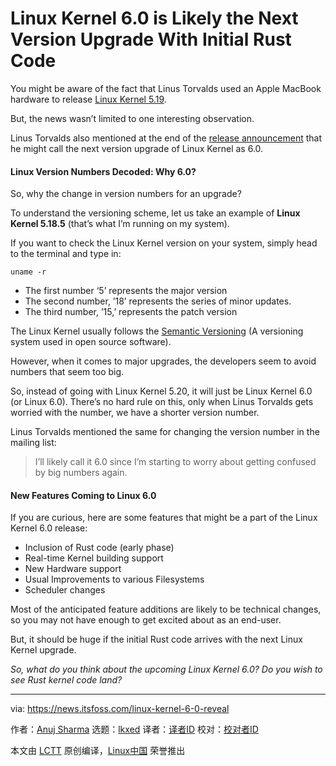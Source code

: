 [#]: subject: "Linux Kernel 6.0 is Likely the Next Version Upgrade With Initial Rust Code"
[#]: via: "https://news.itsfoss.com/linux-kernel-6-0-reveal"
[#]: author: "Anuj Sharma https://news.itsfoss.com/author/anuj/"
[#]: collector: "lkxed"
[#]: translator: " "
[#]: reviewer: " "
[#]: publisher: " "
[#]: url: " "

Linux Kernel 6.0 is Likely the Next Version Upgrade With Initial Rust Code
======

You might be aware of the fact that Linus Torvalds used an Apple MacBook hardware to release [Linux Kernel 5.19][1]. 

But, the news wasn’t limited to one interesting observation.

Linus Torvalds also mentioned at the end of the [release announcement][2] that he might call the next version upgrade of Linux Kernel as 6.0. 

#### Linux Version Numbers Decoded: Why 6.0?

So, why the change in version numbers for an upgrade?

To understand the versioning scheme, let us take an example of **Linux Kernel 5.18.5** (that’s what I’m running on my system).

If you want to check the Linux Kernel version on your system, simply head to the terminal and type in:

```
uname -r
```

- The first number ‘5’ represents the major version
- The second number, ’18’ represents the series of minor updates.
- The third number, ’15,’ represents the patch version

The Linux Kernel usually follows the [Semantic Versioning][3] (A versioning system used in open source software). 

However, when it comes to major upgrades, the developers seem to avoid numbers that seem too big.

So, instead of going with Linux Kernel 5.20, it will just be Linux Kernel 6.0 (or Linux 6.0). There’s no hard rule on this, only when Linus Torvalds gets worried with the number, we have a shorter version number.

Linus Torvalds mentioned the same for changing the version number in the mailing list:

> I’ll likely call it 6.0 since I’m starting to worry about getting confused by big numbers again.

#### New Features Coming to Linux 6.0

If you are curious, here are some features that might be a part of the Linux Kernel 6.0 release:

- Inclusion of Rust code (early phase)
- Real-time Kernel building support
- New Hardware support
- Usual Improvements to various Filesystems
- Scheduler changes

Most of the anticipated feature additions are likely to be technical changes, so you may not have enough to get excited about as an end-user.

But, it should be huge if the initial Rust code arrives with the next Linux Kernel upgrade.

_So, what do you think about the upcoming Linux Kernel 6.0? Do you wish to see Rust kernel code land?_

--------------------------------------------------------------------------------

via: https://news.itsfoss.com/linux-kernel-6-0-reveal

作者：[Anuj Sharma][a]
选题：[lkxed][b]
译者：[译者ID](https://github.com/译者ID)
校对：[校对者ID](https://github.com/校对者ID)

本文由 [LCTT](https://github.com/LCTT/TranslateProject) 原创编译，[Linux中国](https://linux.cn/) 荣誉推出

[a]: https://news.itsfoss.com/author/anuj/
[b]: https://github.com/lkxed
[1]: https://news.itsfoss.com/linux-kernel-5-19-release/
[2]: https://lore.kernel.org/all/CAHk-=wgrz5BBk=rCz7W28Fj_o02s0Xi0OEQ3H1uQgOdFvHgx0w@mail.gmail.com/
[3]: https://semver.org/
